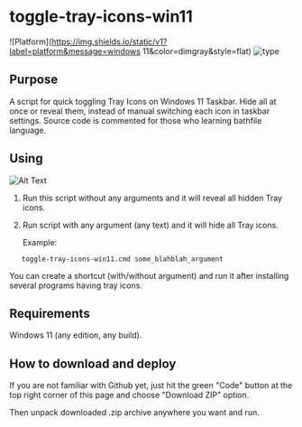 # toggle-tray-icons-win11
![Platform](https://img.shields.io/static/v1?label=platform&message=windows 11&color=dimgray&style=flat)
![type](https://img.shields.io/static/v1?label=type&message=bathfile&color=blue&style=flat)

## Purpose

A script for quick toggling Tray Icons on Windows 11 Taskbar.
Hide all at once or reveal them, instead of manual switching each icon in
taskbar settings.
Source code is commented for those who learning bathfile language.

## Using

![Alt Text](https://i.imgur.com/nQZrBbx.gif)

1) Run this script without any arguments and it will reveal all hidden Tray
   icons.

2) Run script with any argument (any text) and it will hide all Tray icons.
   
   Example:
```
   toggle-tray-icons-win11.cmd some_blahblah_argument
```
You can create a shortcut (with/without argument) and run it after installing
several programs having tray icons.

## Requirements

Windows 11 (any edition, any build).

## How to download and deploy

If you are not familiar with Github yet, just hit the green "Code" button at
the top right corner of this page and choose "Download ZIP" option.

Then unpack downloaded .zip archive anywhere you want and run.